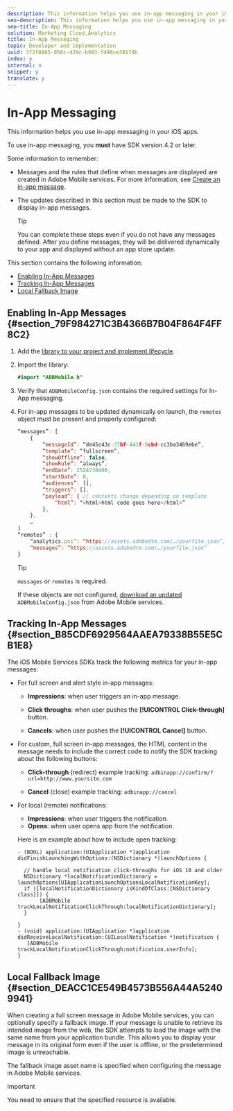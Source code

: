 ```yaml
---
description: This information helps you use in-app messaging in your iOS apps.
seo-description: This information helps you use in-app messaging in your iOS apps.
seo-title: In-App Messaging
solution: Marketing Cloud,Analytics
title: In-App Messaging
topic: Developer and implementation
uuid: 3f2f8865-056c-429c-b993-f490ce3817db
index: y
internal: n
snippet: y
translate: y
---
```


# In-App Messaging

This information helps you use in-app messaging in your iOS apps.

 To use in-app messaging, you **must** have SDK version 4.2 or later.

Some information to remember:

* Messages and the rules that define when messages are displayed are created in Adobe Mobile services. For more information, see [Create an in-app message](https://marketing.adobe.com/resources/help/en_US/mobile/?f=t_in_app_message). 
* The updates described in this section must be made to the SDK to display in-app messages.

  >[!TIP]
  >
  >You can complete these steps even if you do not have any messages defined. After you define messages, they will be delivered dynamically to your app and displayed without an app store update.

This section contains the following information:

* [Enabling In-App Messages](../../messaging_main/messaging/messaging.md#section_79F984271C3B4366B7B04F864F4FF8C2) 
* [Tracking In-App Messages](../../messaging_main/messaging/messaging.md#section_B85CDF6929564AAEA79338B55E5CB1E8) 
* [Local Fallback Image](../../messaging_main/messaging/messaging.md#section_DEACC1CE549B4573B556A44A52409941)

## Enabling In-App Messages {#section_79F984271C3B4366B7B04F864F4FF8C2}

1. Add the [library to your project and implement lifecycle](../../getting_started/dev_qs.md#concept_13176B6E37F547D6935E37125F457972). 
1. Import the library: 

   ```java
   #import "ADBMobile.h"
   ```

1. Verify that `ADBMobileConfig.json` contains the required settings for In-App messaging. 
1. For in-app messages to be updated dynamically on launch, the `remotes` object must be present and properly configured:

   ```js
   “messages”: [ 
       { 
           “messageId”: “de45c43c-37bf-441f-8cbd-cc3ba3469ebe”, 
           “template”: “fullscreen”, 
           “showOffline”: false, 
           “showRule”: “always”, 
           “endDate”: 2524730400, 
           “startDate”: 0, 
           “audiences”: [], 
           “triggers”: [], 
           “payload”: { // contents change depending on template 
               “html”: “<html>html code goes here</html>” 
           }, 
       }, 
       … 
   ] 
   “remotes” : { 
       “analytics.poi”: “https://assets.adobedtm.com/…/yourfile.json”, 
       “messages”: “https://assets.adobedtm.com/…/yourfile.json” 
   }
   ```

   >[!TIP]
   >
   >`messages` or `remotes` is required.

   If these objects are not configured, [download an updated](../../getting_started/requirements.md#section_044C17DF82BC4FD8A3E409C456CE9A46) `ADBMobileConfig.json` from Adobe Mobile services.

## Tracking In-App Messages {#section_B85CDF6929564AAEA79338B55E5CB1E8}

The iOS Mobile Services SDKs track the following metrics for your in-app messages:

* For full screen and alert style in-app messages:

    * **Impressions**: when user triggers an in-app message. 
    * **Click throughs**: when user pushes the **[!UICONTROL Click-through]** button. 
    
    * **Cancels**: when user pushes the **[!UICONTROL Cancel]** button.

* For custom, full screen in-app messages, the HTML content in the message needs to include the correct code to notify the SDK tracking about the following buttons:

    * **Click-through** (redirect) example tracking: `adbinapp://confirm/?url=http://www.yoursite.com` 
    
    * **Cancel** (close) example tracking: `adbinapp://cancel`

* For local (remote) notifications:

    * **Impressions**: when user triggers the notification. 
    * **Opens**: when user opens app from the notification.

  Here is an example about how to include open tracking:

  ```
  - (BOOL) application:(UIApplication *)application didFinishLaunchingWithOptions:(NSDictionary *)launchOptions { 
    
    // handle local notification click-throughs for iOS 10 and older 
    NSDictionary *localNotificationDictionary = launchOptions[UIApplicationLaunchOptionsLocalNotificationKey]; 
    if ([localNotificationDictionary isKindOfClass:[NSDictionary class]]) { 
         [ADBMobile trackLocalNotificationClickThrough:localNotificationDictionary]; 
    } 
    
  } 
  - (void) application:(UIApplication *)application didReceiveLocalNotification:(UILocalNotification *)notification { 
     [ADBMobile trackLocalNotificationClickThrough:notification.userInfo]; 
  }
  ```

## Local Fallback Image {#section_DEACC1CE549B4573B556A44A52409941}

When creating a full screen message in Adobe Mobile services, you can optionally specify a fallback image. If your message is unable to retrieve its intended image from the web, the SDK attempts to load the image with the same name from your application bundle. This allows you to display your message in its original form even if the user is offline, or the predetermined image is unreachable.

The fallback image asset name is specified when configuring the message in Adobe Mobile services.

>[!IMPORTANT]
>
>You need to ensure that the specified resource is available.

